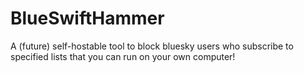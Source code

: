 # BlueSwiftHammer
A (future) self-hostable tool to block bluesky users who subscribe to specified lists that you can run on your own computer!
